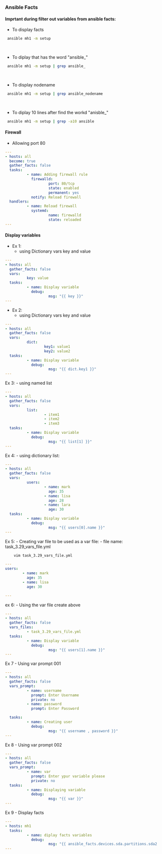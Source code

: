 ### Ansible Facts
#### Imprtant during filter out variables from ansible facts:


- To display facts
 ```bash
  ansible mh1 -m setup 
```
</br>

- To diplay that has the word "ansible_"
```bash
 ansible mh1 -m setup | grep ansible_
```
</br>

- To display nodename
```bash
 ansible mh1 -m setup | grep ansible_nodename
```
</br>

- To diplay 10 lines after find the workd "anisble_"
```bash
 ansible mh1 -m setup | grep -a10 ansible
```

#### Firewall
 - Allowing port 80 

```yaml
---
- hosts: all
  become: true
  gather_facts: false
  tasks:
          - name: Adding firewall rule
            firewalld:
                    port: 80/tcp
                    state: enabled
                    permanent: yes
            notify: Reload firewall
  handlers:
          - name: Reload firewall
            systemd:
                    name: firewalld
                    state: reloaded
---
```

#### Display variables
- Ex 1:
    - using Dictionary vars key and value

```yaml
---
- hosts: all
  gather_facts: false
  vars:
          key: value
  tasks:
          - name: Display variable
            debug:
                    msg: "{{ key }}"
---
```

- Ex 2:
    - using Dictionary vars key and value

```yaml
---
- hosts: all
  gather_facts: false
  vars:
          dict:
                  key1: value1
                  key2: value2
  tasks:
          - name: Display variable
            debug:
                    msg: "{{ dict.key1 }}"
---
```


Ex 3:
    - using named list

```yaml
---
- hosts: all
  gather_facts: false
  vars:
          list:
                  - item1
                  - item2
                  - item3
  tasks:
          - name: Display variable
            debug:
                    msg: "{{ list[1] }}"
---
```

Ex 4: 
    - using dictionary list:
   

```yaml 
---
- hosts: all
  gather_facts: false
  vars:
          users:
                  - name: mark
                    age: 35
                  - name: lisa
                    age: 28
                  - name: lara
                    age: 30
  tasks:
          - name: Display variable
            debug:
                    msg: "{{ users[0].name }}"
---
```


Ex 5:
    - Creating var file to be used as a var file:
    - file name: task_3.29_vars_file.yml

```bash
    vim task_3.29_vars_file.yml
```

```yaml
---
users:
        - name: mark
          age: 35
        - name: lisa
          age: 30

---
```

ex 6:
    - Using the var file create above

```yaml
---
- hosts: all
  gather_facts: false
  vars_files:
          - task_3.29_vars_file.yml
  tasks:
          - name: Display variable
            debug:
                    msg: "{{ users[1].name }}"
---
```


Ex 7 
    - Using var prompt 001

```yaml
---
- hosts: all
  gather_facts: false
  vars_prompt:
          - name: username
            prompt: Enter Username
            private: no
          - name: password
            prompt: Enter Password

  tasks:
          - name: Creating user 
            debug:
                    msg: "{{ username , password }}"
---
```


Ex 8 
    - Using var prompt 002


```yaml
---
- hosts: all
  gather_facts: false
  vars_prompt:
          - name: var
            prompt: Enter ypur variable please 
            private: no
  tasks:
          - name: Displaying variable
            debug:
                    msg: "{{ var }}"
---
```

Ex 9
    - Display facts

```yaml 
---
- hosts: mh1
  tasks:
          - name: diplay facts variables
            debug:
                    msg: "{{ ansible_facts.devices.sda.partitions.sda2.size }}"
---

```